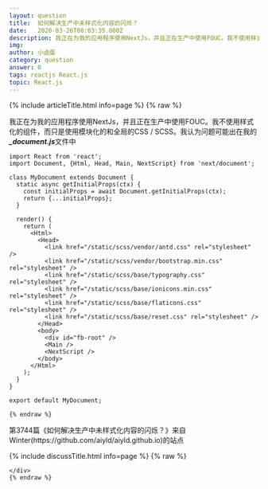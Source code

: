```yaml
---
layout: question
title:  如何解决生产中未样式化内容的闪烁？
date:   2020-03-26T08:03:35.000Z
description: 我正在为我的应用程序使用NextJs，并且正在生产中使用FOUC。我不使用样式化的组件，而只是使用模块化的和全局的CSS / SCSS。我认为问题可能出在...
img: 
author: 小卤蛋
category: question
answer: 0
tags: reactjs React.js
topic: React.js
---
```

<div class="article-root">
  <div class="article">
    {% include articleTitle.html info=page %}
    {% raw %}
    <div class="article-content"><p><font style="vertical-align: inherit;"><font style="vertical-align: inherit;">我正在为我的应用程序使用NextJs，并且正在生产中使用FOUC。</font><font style="vertical-align: inherit;">我不使用样式化的组件，而只是使用模块化的和全局的CSS / SCSS。</font><font style="vertical-align: inherit;">我认为问题可能出在我的</font></font><strong><em><font style="vertical-align: inherit;"><font style="vertical-align: inherit;">_document.js</font></font></em></strong><font style="vertical-align: inherit;"><font style="vertical-align: inherit;">文件中</font></font></p>

<pre><code>import React from 'react';<font></font>
import Document, {Html, Head, Main, NextScript} from 'next/document';<font></font>
<font></font>
class MyDocument extends Document {<font></font>
  static async getInitialProps(ctx) {<font></font>
    const initialProps = await Document.getInitialProps(ctx);<font></font>
    return {...initialProps};<font></font>
  }<font></font>
<font></font>
  render() {<font></font>
    return (<font></font>
      &lt;Html&gt;<font></font>
        &lt;Head&gt;<font></font>
          &lt;link href="/static/scss/vendor/antd.css" rel="stylesheet" /&gt;<font></font>
          &lt;link href="/static/scss/vendor/bootstrap.min.css" rel="stylesheet" /&gt;<font></font>
          &lt;link href="/static/scss/base/typography.css" rel="stylesheet" /&gt;<font></font>
          &lt;link href="/static/scss/base/ionicons.min.css" rel="stylesheet" /&gt;<font></font>
          &lt;link href="/static/scss/base/flaticons.css" rel="stylesheet" /&gt;<font></font>
          &lt;link href="/static/scss/base/reset.css" rel="stylesheet" /&gt;<font></font>
        &lt;/Head&gt;<font></font>
        &lt;body&gt;<font></font>
          &lt;div id="fb-root" /&gt;<font></font>
          &lt;Main /&gt;<font></font>
          &lt;NextScript /&gt;<font></font>
        &lt;/body&gt;<font></font>
      &lt;/Html&gt;<font></font>
    );<font></font>
  }<font></font>
}<font></font>
<font></font>
export default MyDocument;<font></font>
</code></pre></div>
    {% endraw %}
  </div>
  <p class="winter_mark">第3744篇《如何解决生产中未样式化内容的闪烁？》来自Winter(https://github.com/aiyld/aiyld.github.io)的站点</p>
  <div class="discuss-wrapper">
    {% include discussTitle.html info=page %}
    {% raw %}
    <div class="discuss-list">
    
    </div>
    {% endraw %}
  </div>
<div>
